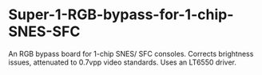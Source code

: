 # Super-1-RGB-bypass-for-1-chip-SNES-SFC

An RGB bypass board for 1-chip SNES/ SFC consoles. Corrects brightness issues, attenuated to 0.7vpp video standards. Uses an LT6550 driver.
